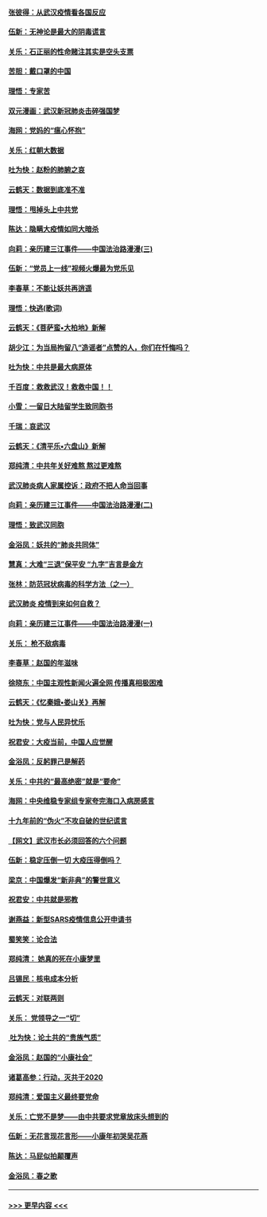 #### [张彼得：从武汉疫情看各国反应](../pages/nsc993/n11850102.md?t=02071111) 
#### [伍新：无神论是最大的阴毒谎言](../pages/nsc993/n11846129.md?t=02071111) 
#### [关乐：石正丽的性命赌注其实是空头支票](../pages/nsc993/n11846109.md?t=02071111) 
#### [苦胆：戴口罩的中国](../pages/nsc993/n11845576.md?t=02071111) 
#### [理悟：专家苦](../pages/nsc993/n11845564.md?t=02071111) 
#### [双元漫画：武汉新冠肺炎击碎强国梦](../pages/nsc993/n11843320.md?t=02071111) 
#### [海网：党妈的“瘟心怀抱”](../pages/nsc993/n11840740.md?t=02071111) 
#### [关乐：红朝大数据](../pages/nsc993/n11840675.md?t=02071111) 
#### [吐为快：赵粉的肺腑之哀](../pages/nsc993/n11840618.md?t=02071111) 
#### [云鹤天：数据到底准不准](../pages/nsc993/n11840325.md?t=02071111) 
#### [理悟：甩掉头上中共党](../pages/nsc993/n11838826.md?t=02071111) 
#### [陈达：隐瞒大疫情如同大暗杀](../pages/nsc993/n11838771.md?t=02071111) 
#### [向莉：亲历建三江事件——中国法治路漫漫(三)](../pages/nsc993/n11831825.md?t=02071111) 
#### [伍新：“党员上一线”视频火爆最为党乐见](../pages/nsc993/n11838200.md?t=02071111) 
#### [李春草：不能让妖共再逍遥](../pages/nsc993/n11838102.md?t=02071111) 
#### [理悟：快逃(歌词)](../pages/nsc993/n11838083.md?t=02071111) 
#### [云鹤天：《菩萨蛮▪大柏地》新解](../pages/nsc993/n11838059.md?t=02071111) 
#### [胡少江：为当局拘留八“造谣者”点赞的人，你们在忏悔吗？](../pages/nsc993/n11836801.md?t=02071111) 
#### [吐为快：中共是最大病原体](../pages/nsc993/n11836748.md?t=02071111) 
#### [千百度：救救武汉！救救中国！！](../pages/nsc993/n11836145.md?t=02071111) 
#### [小雪：一留日大陆留学生致同胞书](../pages/nsc993/n11834624.md?t=02071111) 
#### [千瑞：哀武汉](../pages/nsc993/n11833647.md?t=02071111) 
#### [云鹤天：《清平乐▪六盘山》新解](../pages/nsc993/n11833611.md?t=02071111) 
#### [郑纯清：中共年关好难熬 熬过更难熬](../pages/nsc993/n11833489.md?t=02071111) 
#### [武汉肺炎病人家属控诉：政府不把人命当回事](../pages/nsc993/n11833205.md?t=02071111) 
#### [向莉：亲历建三江事件——中国法治路漫漫(二)](../pages/nsc993/n11829102.md?t=02071111) 
#### [理悟：致武汉同胞](../pages/nsc993/n11831522.md?t=02071111) 
#### [金浴凤：妖共的“肺炎共同体”](../pages/nsc993/n11829448.md?t=02071111) 
#### [慧真：大难“三退”保平安 “九字”吉言是金方](../pages/nsc993/n11829501.md?t=02071111) 
#### [张林：防范冠状病毒的科学方法（之一）](../pages/nsc993/n11828618.md?t=02071111) 
#### [武汉肺炎 疫情到来如何自救？](../pages/nsc993/n11827632.md?t=02071111) 
#### [向莉：亲历建三江事件——中国法治路漫漫(一)](../pages/nsc993/n11827190.md?t=02071111) 
#### [关乐： 枪不敌病毒](../pages/nsc993/n11826746.md?t=02071111) 
#### [李春草：赵国的年滋味](../pages/nsc993/n11826321.md?t=02071111) 
#### [徐晓东：中国主观性新闻火遍全网 传播真相极困难](../pages/nsc993/n11826508.md?t=02071111) 
#### [云鹤天：《忆秦娥▪娄山关》再解](../pages/nsc993/n11824682.md?t=02071111) 
#### [吐为快：党与人民异忧乐](../pages/nsc993/n11824660.md?t=02071111) 
#### [祝君安：大疫当前，中国人应觉醒](../pages/nsc993/n11821946.md?t=02071111) 
#### [金浴凤：反躬罪己是解药](../pages/nsc993/n11820280.md?t=02071111) 
#### [关乐：中共的“最高绝密”就是“要命”](../pages/nsc993/n11816946.md?t=02071111) 
#### [海网：中央维稳专家组专家夸完海口入病房感言](../pages/nsc993/n11815138.md?t=02071111) 
#### [十九年前的“伪火”不攻自破的世纪谎言](../pages/nsc993/n11813238.md?t=02071111) 
#### [【网文】武汉市长必须回答的六个问题](../pages/nsc993/n11813848.md?t=02071111) 
#### [伍新：稳定压倒一切 大疫压得倒吗？](../pages/nsc993/n11812634.md?t=02071111) 
#### [梁京：中国爆发“新非典”的警世意义](../pages/nsc993/n11812554.md?t=02071111) 
#### [祝君安：中共就是邪教](../pages/nsc993/n11812431.md?t=02071111) 
#### [谢燕益：新型SARS疫情信息公开申请书](../pages/nsc993/n11808840.md?t=02071111) 
#### [蜀笑笑：论合法](../pages/nsc993/n11808064.md?t=02071111) 
#### [郑纯清： 她真的死在小康梦里](../pages/nsc993/n11806623.md?t=02071111) 
#### [吕锡民：核电成本分析](../pages/nsc993/n11806284.md?t=02071111) 
#### [云鹤天：对联两则](../pages/nsc993/n11805957.md?t=02071111) 
#### [关乐： 党领导之一“切”](../pages/nsc993/n11804505.md?t=02071111) 
#### [ 吐为快：论土共的“贵族气质”](../pages/nsc993/n11804490.md?t=02071111) 
#### [金浴凤：赵国的“小康社会”](../pages/nsc993/n11804452.md?t=02071111) 
#### [诸葛高参：行动，灭共于2020](../pages/nsc993/n11804120.md?t=02071111) 
#### [郑纯清：爱国主义最终要党命](../pages/nsc993/n11802197.md?t=02071111) 
#### [关乐：亡党不是梦——由中共要求党章放床头想到的](../pages/nsc993/n11802156.md?t=02071111) 
#### [伍新：无花言现花言形——小康年初哭吴花燕](../pages/nsc993/n11800044.md?t=02071111) 
#### [陈达：马屁似拍颠覆声](../pages/nsc993/n11800010.md?t=02071111) 
#### [金浴凤：春之歌](../pages/nsc993/n11797687.md?t=02071111) 

----
#### [ >>> 更早内容 <<< ](../indexes/nsc993-earlier.md)
